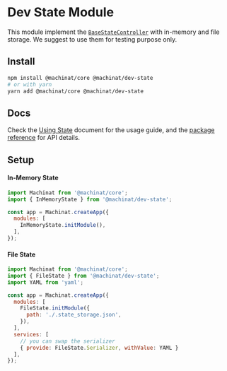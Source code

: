 # Dev State Module

This module implement the [`BaseStateController`](https://machinat.com/api/modules/core_base_statecontroller.html)
with in-memory and file storage. We suggest to use them for testing purpose only.

## Install

```bash
npm install @machinat/core @machinat/dev-state
# or with yarn
yarn add @machinat/core @machinat/dev-state
```

## Docs

Check the [Using State](https://machinat.com/docs/using-states) document for the
usage guide, and the [package reference](https://machinat.com/api/modules/dev_state.html)
for API details.

## Setup

#### In-Memory State

```js
import Machinat from '@machinat/core';
import { InMemoryState } from '@machinat/dev-state';

const app = Machinat.createApp({
  modules: [
    InMemoryState.initModule(),
  ],
});
```

#### File State

```js
import Machinat from '@machinat/core';
import { FileState } from '@machinat/dev-state';
import YAML from 'yaml';

const app = Machinat.createApp({
  modules: [
    FileState.initModule({
      path: './.state_storage.json',
    }),
  ],
  services: [
    // you can swap the serializer
    { provide: FileState.Serializer, withValue: YAML }
  ],
});
```
